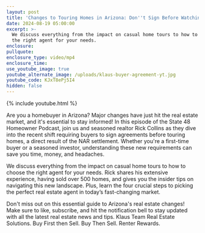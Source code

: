 ```yaml
---
layout: post
title: 'Changes to Touring Homes in Arizona: Don''t Sign Before Watching This!!'
date: 2024-08-19 05:00:00
excerpt: >-
  We discuss everything from the impact on casual home tours to how to choose
  the right agent for your needs. 
enclosure:
pullquote:
enclosure_type: video/mp4
enclosure_time:
use_youtube_image: true
youtube_alternate_image: /uploads/klaus-buyer-agreement-yt.jpg
youtube_code: KJxT8ePj5I4
hidden: false
---
```

{% include youtube.html %}

Are you a homebuyer in Arizona? Major changes have just hit the real estate market, and it's essential to stay informed! In this episode of the State 48 Homeowner Podcast, join us and seasoned realtor Rick Collins as they dive into the recent shift requiring buyers to sign agreements before touring homes, a direct result of the NAR settlement. Whether you're a first-time buyer or a seasoned investor, understanding these new requirements can save you time, money, and headaches.

We discuss everything from the impact on casual home tours to how to choose the right agent for your needs. Rick shares his extensive experience, having sold over 500 homes, and gives you the insider tips on navigating this new landscape. Plus, learn the four crucial steps to picking the perfect real estate agent in today’s fast-changing market.

Don't miss out on this essential guide to Arizona's real estate changes! Make sure to like, subscribe, and hit the notification bell to stay updated with all the latest real estate news and tips. Klaus Team Real Estate Solutions. Buy First then Sell. Buy Then Sell. Renter Rewards.